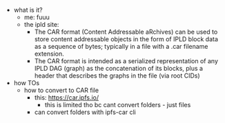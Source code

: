   * what is it?
    * me: fuuu
    * the ipld site: 
      * The CAR format (Content Addressable aRchives) can be used to store content addressable objects in the form of IPLD block data as a sequence of bytes; typically in a file with a .car filename extension.
      * The CAR format is intended as a serialized representation of any IPLD DAG (graph) as the concatenation of its blocks, plus a header that describes the graphs in the file (via root CIDs)
  * how TOs
    * how to convert to CAR file
      * this: https://car.ipfs.io/
        * this is limited tho bc cant convert folders - just files
      * can convert folders with ipfs-car cli
